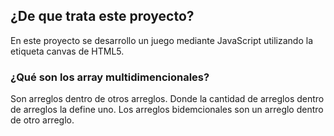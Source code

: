 ## ¿De que trata este proyecto?

En este proyecto se desarrollo un juego mediante JavaScript utilizando la etiqueta canvas de HTML5.

### ¿Qué son los array multidimencionales?
Son arreglos dentro de otros arreglos. Donde la cantidad de arreglos dentro de arreglos la define uno. Los arreglos bidemcionales son un arreglo dentro de otro arreglo.
